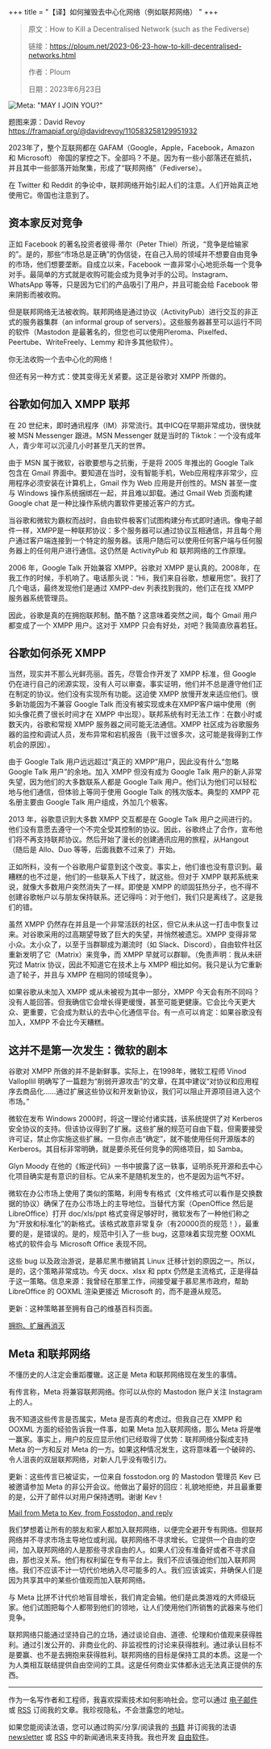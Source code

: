 +++
title = "【译】如何摧毁去中心化网络（例如联邦网络）
"
+++

> 原文：How to Kill a Decentralised Network (such as the Fediverse)
> 
> 链接：<https://ploum.net/2023-06-23-how-to-kill-decentralised-networks.html>
> 
> 作者：Ploum
> 
> 日期：2023年6月23日

![Meta: "MAY I JOIN YOU?"](https://stockage.framapiaf.org/framapiaf/media_attachments/files/110/583/215/225/403/266/original/7abd28f529cbb631.jpeg)

题图来源：David Revoy <https://framapiaf.org/@davidrevoy/110583258129951932>

2023年了，整个互联网都在 GAFAM（Google，Apple，Facebook，Amazon 和 Microsoft） 帝国的掌控之下。全部吗？不是。因为有一些小部落还在抵抗，并且其中一些部落开始聚集，形成了“联邦网络”（Fediverse）。

在 Twitter 和 Reddit 的争论中，联邦网络开始引起人们的注意。人们开始真正地使用它。帝国也注意到了。

## 资本家反对竞争

正如 Facebook 的著名投资者彼得·蒂尔（Peter Thiel）所说，“竞争是给输家的”。是的，那些“市场总是正确”的伪信徒，在自己入局的领域并不想要自由竞争的市场，他们想要垄断。自成立以来，Facebook 一直非常小心地扼杀每一个竞争对手。最简单的方式就是收购可能会成为竞争对手的公司。Instagram、WhatsApp 等等，只是因为它们的产品吸引了用户，并且可能会给 Facebook 带来阴影而被收购。

但是联邦网络无法被收购。联邦网络是通过协议（ActivityPub）进行交互的非正式的服务器集群（an informal group of servers）。这些服务器甚至可以运行不同的软件（Mastodon 是最著名的，但您也可以使用Pleroma、Pixelfed、Peertube、WriteFreely、Lemmy 和许多其他软件）。

你无法收购一个去中心化的网络！

但还有另一种方式：使其变得无关紧要。这正是谷歌对 XMPP 所做的。

## 谷歌如何加入 XMPP 联邦

在 20 世纪末，即时通讯程序（IM）非常流行。其中ICQ在早期非常成功，很快就被 MSN Messenger 跟进。MSN Messenger 就是当时的 Tiktok：一个没有成年人，青少年可以沉浸几小时甚至几天的世界。

由于 MSN 属于微软，谷歌要想与之抗衡，于是将 2005 年推出的 Google Talk 包含在 Gmail 界面中。要知道在当时，没有智能手机，Web应用程序非常少，应用程序必须安装在计算机上，Gmail 作为 Web 应用是开创性的。MSN 甚至一度与 Windows 操作系统捆绑在一起，并且难以卸载。通过 Gmail Web 页面构建 Google chat 是一种比操作系统内置软件更接近客户的方式。

当谷歌和微软为霸权而战时，自由软件极客们试图构建分布式即时通讯。像电子邮件一样，XMPP是一种联邦协议：多个服务器可以通过协议互相通信，并且每个用户通过客户端连接到一个特定的服务器。该用户随后可以使用任何客户端与任何服务器上的任何用户进行通信。这仍然是 ActivityPub 和 联邦网络的工作原理。

2006 年，Google Talk 开始兼容 XMPP。谷歌对 XMPP 是认真的。2008年，在我工作的时候，手机响了。电话那头说：“Hi，我们来自谷歌，想雇用您”。我打了几个电话，最终发现他们是通过 XMPP-dev 列表找到我的，他们正在找 XMPP 服务器系统管理员。

因此，谷歌是真的在拥抱联邦制。酷不酷？这意味着突然之间，每个 Gmail 用户都变成了一个 XMPP 用户。这对于 XMPP 只会有好处，对吧？我简直欣喜若狂。

## 谷歌如何杀死 XMPP

当然，现实并不那么光鲜亮丽。首先，尽管合作开发了 XMPP 标准，但 Google 仍在进行自己的闭源实现，没有人可以审查。事实证明，他们并不总是遵守他们正在制定的协议。他们没有实现所有功能。这迫使 XMPP 放慢开发来适应他们。很多新功能因为不兼容 Google Talk 而没有被实现或未在XMPP客户端中使用（例如头像花费了很长时间才在 XMPP 中出现）。联邦系统有时无法工作：在数小时或数天内，谷歌和常规 XMPP 服务器之间可能无法通信。XMPP 社区成为谷歌服务器的监控和调试人员，发布异常和宕机报告（我干过很多次，这可能是我得到工作机会的原因）。

由于 Google Talk 用户远远超过“真正的 XMPP”用户，因此没有什么“忽略 Google Talk 用户”的余地。加入 XMPP 但没有成为 Google Talk 用户的新人非常失望，因为他们的大多数联系人都是 Google Talk 用户。他们认为他们可以轻松地与他们通信，但体验上等同于使用 Google Talk 的残次版本。典型的 XMPP 花名册主要由 Google Talk 用户组成，外加几个极客。

2013 年，谷歌意识到大多数 XMPP 交互都是在 Google Talk 用户之间进行的。他们没有意愿去遵守一个不完全受其控制的协议。因此，谷歌终止了合作，宣布他们将不再支持联邦协议。然后开始了漫长的创建通讯应用的旅程，从Hangout（随后是 Allo、Duo 等等，后面我数不过来了）开始。

正如所料，没有一个谷歌用户留意到这个改变。事实上，他们谁也没有意识到。最糟糕的也不过是，他们的一些联系人下线了，就这些。但对于 XMPP 联邦系统来说，就像大多数用户突然消失了一样。即使是 XMPP 的顽固狂热分子，也不得不创建谷歌帐户以与朋友保持联系。还记得吗：对于他们，我们只是离线了。这是我们的错。

虽然 XMPP 仍然存在并且是一个非常活跃的社区，但它从未从这一打击中恢复过来。对谷歌采用的过高期望导致了巨大的失望，并悄然被遗忘。XMPP 变得非常小众。太小众了，以至于当群聊成为潮流时（如 Slack、Discord），自由软件社区重新发明了它（Matrix）来竞争，而 XMPP 早就可以群聊。（免责声明：我从未研究过 Matrix 协议，因此不知道它在技术上与 XMPP 相比如何。我只是认为它重新造了轮子，并且与 XMPP 在相同的领域竞争）。

如果谷歌从未加入 XMPP 或从未被视为其中一部分，XMPP 今天会有所不同吗？没有人能回答。但我确信它会增长得更缓慢，甚至可能更健康。它会比今天更大众、更重要，它会成为默认的去中心化通信平台。有一点可以肯定：如果谷歌没有加入，XMPP 不会比今天糟糕。

## 这并不是第一次发生：微软的剧本

谷歌对 XMPP 所做的并不是新鲜事。实际上，在1998年，微软工程师 Vinod Vallopllil 明确写了一篇题为“削弱开源攻击”的文章，在其中建议“对协议和应用程序去商品化……通过扩展这些协议和开发新协议，我们可以阻止开源项目进入这个市场。”

微软在发布 Windows 2000时，将这一理论付诸实践，该系统提供了对 Kerberos 安全协议的支持。但该协议得到了扩展。这些扩展的规范可自由下载，但需要接受许可证，禁止你实施这些扩展。一旦你点击“确定”，就不能使用任何开源版本的 Kerberos。其目标非常明确，就是要杀死任何竞争的网络项目，如 Samba。

Glyn Moody 在他的《叛逆代码》一书中披露了这一轶事，证明杀死开源和去中心化项目确实是有意识的目标。它从来不是随机发生的，也不是因为运气不好。

微软在办公市场上使用了类似的策略，利用专有格式（文件格式可以看作是交换数据的协议）确保了在办公市场上的主导地位。当替代方案（OpenOffice 然后是 LibreOffice）打开 doc/xls/ppt 格式变得足够好时，微软发布了一种他们称之为“开放和标准化”的新格式。该格式故意非常复杂（有20000页的规范！），最重要的是，是错误的。是的，规范中引入了一些 bug，这意味着实现完整 OOXML 格式的软件会与 Microsoft Office 表现不同。

这些 bug 以及政治游说，是慕尼黑市撤销其 Linux 迁移计划的原因之一。所以，是的，这个策略非常成功。今天 docx、xlsx 和 pptx 仍然是主流格式，正是得益于这一策略。信息来源：我曾经在那里工作，间接受雇于慕尼黑市政府，帮助 LibreOffice 的 OOXML 渲染更接近 Microsoft 的，而不是遵从规范。

更新：这种策略甚至拥有自己的维基百科页面。

[拥抱、扩展再消灭](https://zh.wikipedia.org/wiki/%E6%8B%A5%E6%8A%B1%E3%80%81%E6%89%A9%E5%B1%95%E5%86%8D%E6%B6%88%E7%81%AD)

## Meta 和联邦网络

不懂历史的人注定会重蹈覆辙。这正是 Meta 和联邦网络现在发生的事情。

有传言称，Meta 将兼容联邦网络。你可以从你的 Mastodon 账户关注 Instagram 上的人。

我不知道这些传言是否属实，Meta 是否真的考虑过。但我自己在 XMPP 和 OOXML 方面的经验告诉我一件事，如果 Meta 加入联邦网络，那么 Meta 将是唯一赢家。事实上，用户的反应显示他们已经取得了优势：联邦网络分裂成支持 Meta 的一方和反对 Meta 的一方。如果这种情况发生，这将意味着一个破碎的、令人沮丧的双层联邦网络，对新人几乎没有吸引力。

更新：这些传言已被证实，一位来自 fosstodon.org 的 Mastodon 管理员 Kev 已被邀请参加 Meta 的非公开会议。他做出了最好的回应：礼貌地拒绝，并且最重要的是，公开了邮件以对用户保持透明。谢谢 Kev！

[Mail from Meta to Kev, from Fosstodon, and reply](https://fosstodon.org/@kev/110592625692688836)

我们梦想着让所有的朋友和家人都加入联邦网络，以便完全避开专有网络。但联邦网络并不寻求市场主导地位或利润。联邦网络不寻求增长。它提供一个自由的空间，加入联邦网络的人是那些寻求自由的人。如果人们没有准备好或者不寻求自由，那也没关系。他们有权利留在专有平台上。我们不应该强迫他们加入联邦网络。我们不应该不计一切代价地纳入尽可能多的人。我们应该诚实，并确保人们是因为共享其中的某些价值观而加入联邦网络。

与 Meta 比拼不计代价地盲目增长，我们肯定会输。他们是此类游戏的大师级玩家。他们试图把每个人都带到他们的领地，让人们使用他们所销售的武器来与他们竞争。

联邦网络只能通过坚持自己的立场，通过谈论自由、道德、伦理和价值观来获得胜利。通过引发公开的、非商业化的、非监视性的讨论来获得胜利。通过承认目标不是要赢、也不是去拥抱来获得胜利。联邦网络的目标是保持工具的本质。这是一个为人类相互联结提供自由空间的工具。这是任何商业实体都永远无法真正提供的东西。

---

作为一名写作者和工程师，我喜欢探索技术如何影响社会。您可以通过 [电子邮件](https://listes.ploum.net/mailman3/postorius/lists/en.listes.ploum.net/) 或 [RSS](https://ploum.net/atom_en.xml) 订阅我的文章。我珍视隐私，不会泄露您的地址。

如果您能阅读法语，您可以通过购买/分享/阅读我的 [书籍](https://ploum.net/livres.html) 并订阅我的法语 [newsletter](https://listes.ploum.net/mailman3/postorius/lists/fr.listes.ploum.net/) 或 [RSS](https://ploum.net/atom_fr.xml) 中的新闻通讯来支持我。我也开发 [自由软件](https://ploum.net/software.html)。
